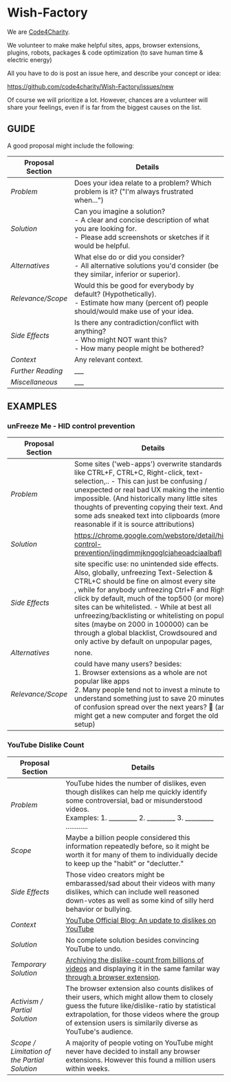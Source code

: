 # Wish-Factory

We are [Code4Charity].

[Code4Charity]: https://github.com/code4charity

We volunteer to make make helpful sites, apps, browser extensions, plugins, robots, packages & code optimization (to save human time & electric energy)

All you have to do is post an issue here, and describe your concept or idea:

https://github.com/code4charity/Wish-Factory/issues/new

Of course we will prioritize a lot. However, chances are a volunteer will share your feelings, even if is far from the biggest causes on the list.

## GUIDE

A good proposal might include the following:

Proposal Section | Details
------------ | ----------
*Problem* | Does your idea relate to a problem? Which problem is it? ("I'm always frustrated when...")
*Solution* | Can you imagine a solution?<br>- A clear and concise description of what you are looking for.<br>- Please add screenshots or sketches if it would be helpful.
*Alternatives* | What else do or did you consider? <br> - All alternative solutions you'd consider (be they similar, inferior or superior).
*Relevance/Scope* | Would this be good for everybody by default? (Hypothetically).<br>- Estimate how many (percent of) people should/would make use of your idea.
*Side Effects* | Is there any contradiction/conflict with anything?<br>- Who might NOT want this?<br>- How many people might be bothered?
*Context* | Any relevant context.
*Further Reading* | ___
*Miscellaneous* | ___


## EXAMPLES
### unFreeze Me - HID control prevention
Proposal Section | Details
------------ | ----------
*Problem* | Some sites ('web-apps') overwrite standards like CTRL+F, CTRL+C, Right-click, text-selection,.. - This can just be confusing / unexpected or real bad UX making the intention impossible. (And historically many little sites thoughts of preventing copying their text. And some ads sneaked text into clipboards (more reasonable if it is source attributions)
*Solution* |  https://chrome.google.com/webstore/detail/hid-control-prevention/ijngdimmjkngoglcjaheoadciaalbafl 
*Side Effects* | site specific use: no unintended side effects.  <br> Also, globally, unfreezing Text-Selection & CTRL+C should be fine on almost every site <br>, while for anybody unfreezing Ctrl+F and Right-click by default, much of the top500 (or more) sites can be whitelisted.  - While at best all unfreezing/backlisting or whitelisting on popular sites (maybe on 2000 in 100000) can be through a global blacklist, Crowdsoured and only active by default on unpopular pages,
*Alternatives* | none. 
*Relevance/Scope* | could have many users?  besides: <br> 1. Browser extensions as a whole are not popular like apps <br> 2. Many people tend not to invest a minute to understand something just to save 20 minutes of confusion spread over the next years? 🤔 (and might get a new computer and forget the old setup)   

### YouTube Dislike Count

Proposal Section | Details
------------ | -------------
*Problem* | YouTube hides the number of dislikes, even though dislikes can help me quickly identify some controversial, bad or misunderstood videos.<br> Examples: 1. _________  2. _________ 3. _________   ............
*Scope*  | Maybe a billion people considered this information repeatedly before, so it might be worth it for many of them to individually decide to keep up the "habit" or "declutter."
*Side Effects* | Those video creators might be embarassed/sad about their videos with many dislikes, which can include well reasoned down-votes as well as some kind of silly herd behavior or bullying.
*Context* | [YouTube Official Blog: An update to dislikes on YouTube](https://blog.youtube/news-and-events/update-to-youtube/)
*Solution* | No complete solution besides convincing YouTube to undo.  
*Temporary Solution* | [Archiving the dislike-count from billions of videos](http://wiki.archiveteam.org/index.php/YouTube#Removal_of_public_video_dislikes_.28December_2021.29) and displaying it in the same familar way [through a browser extension](https://addons.mozilla.org/en-US/firefox/addon/return-youtube-dislikes/).
*Activism / <br>Partial Solution* | The browser extension also counts dislikes of their users, which might allow them to closely guess the future like/dislike-ratio by statistical extrapolation, for those videos where the group of extension users is similarily diverse as YouTube's audience.
*Scope / Limitation of the Partial Solution* | A majority of people voting on YouTube might never have decided to install any browser extensions. However this found a million users within weeks.
